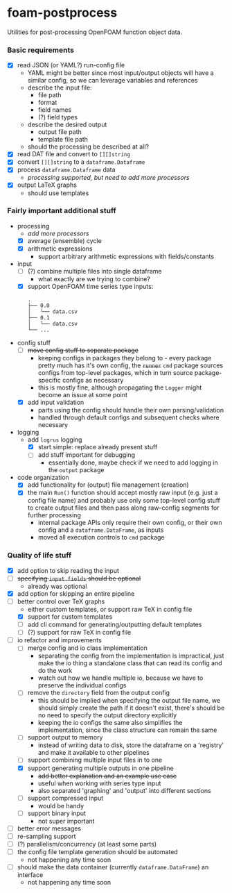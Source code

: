 # foam-postprocess

Utilities for post-processing OpenFOAM function object data.

### Basic requirements

- [x] read JSON (or YAML?) run-config file
	- YAML might be better since most input/output objects will have a similar
	  config, so we can leverage variables and references
	- describe the input file:
		- file path
		- format
		- field names
		- (?) field types
	- describe the desired output
		- output file path
		- template file path
	- should the processing be described at all?
- [x] read DAT file and convert to `[][]string`
- [x] convert `[][]string` to a `dataframe.Dataframe`
- [x] process `dataframe.Dataframe` data
	- *processing supported, but need to add more processors*
- [x] output LaTeX graphs
	- should use templates

### Fairly important additional stuff

- processing
	- *add more processors*
	- [x] average (ensemble) cycle
	- [x] arithmetic expressions
		- support arbitrary arithmetic expressions with fields/constants
- input
	- [ ] (?) combine multiple files into single dataframe
        - what exactly are we trying to combine?
	- [x] support OpenFOAM time series type inputs:
		```
		.
		├── 0.0
		│   └── data.csv
		├── 0.1
		│   └── data.csv
		└── ...
		```
- config stuff
	- [ ] ~~move config stuff to separate package~~
		- keeping configs in packages they belong to - every package pretty
		  much has it's own config, the ~~`runner`~~ `cmd` package sources
		  configs from top-level packages, which in turn source package-specific
		  configs as necessary
		- this is mostly fine, although propagating the `Logger` might become
		  an issue at some point
	- [x] add input validation
		- parts using the config should handle their own parsing/validation
		- handled through default configs and subsequent checks where necessary
- logging
	- add `logrus` logging
		- [x] start simple: replace already present stuff
		- [ ] add stuff important for debugging
			- essentially done, maybe check if we need to add logging in
			  the `output` package
- code organization
	- [x] add functionality for (output) file management (creation)
	- [x] the main `Run()` function should accept mostly raw input
		(e.g. just a config file name) and probably use only some top-level
		config stuff to create output files and then pass along raw-config
		segments for further processing
		- internal package APIs only require their own config, or their own
		  config and a `dataframe.DataFrame`, as inputs
		- moved all execution controls to `cmd` package

### Quality of life stuff

- [x] add option to skip reading the input
- [ ] ~~specifying `input.fields` should be optional~~
	- already was optional
- [x] add option for skipping an entire pipeline
- [ ] better control over TeX graphs
	- either custom templates, or support raw TeX in config file
	- [x] support for custom templates
	- [ ] add cli command for generating/outputting default templates
	- [ ] (?) support for raw TeX in config file
- [ ] io refactor and improvements
    - [ ] merge config and io class implementation
        - separating the config from the implementation is impractical, just
          make the io thing a standalone class that can read its config
          and do the work
        - watch out how we handle multiple io, because we have to preserve the
          individual configs
    - [ ] remove the `directory` field from the output config
        - this should be implied when specifying the output file name, we
          should simply create the path if it doesn't exist, there's should
          be no need to specify the output directory explicitly
        - keeping the io configs the same also simplifies the implementation,
          since the class structure can remain the same
	- [ ] support output to memory
		- instead of writing data to disk, store the dataframe on a 'registry'
          and make it available to other pipelines
	- [ ] support combining multiple input files in to one
	- [x] support generating multiple outputs in one pipeline
		- ~~add better explanation and an example use case~~
		- useful when working with series type input
        - also separated 'graphing' and 'output' into different sections
    - [ ] support compressed input
        - would be handy
    - [ ] support binary input
        - not super important
- [ ] better error messages
- [ ] re-sampling support
- [ ] (?) parallelism/concurrency (at least some parts)
- [ ] the config file template generation should be automated
    - not happening any time soon
- [ ] should make the data container (currently `dataframe.DataFrame`) an interface
    - not happening any time soon
